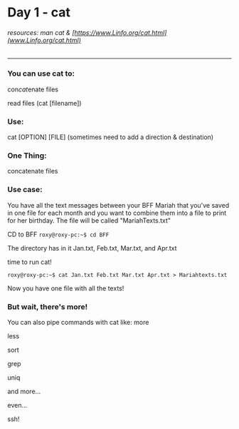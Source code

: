 # Day 1 - cat

###### resources: man cat & [https://www.Linfo.org/cat.html](www.Linfo.org/cat.html)

---
### You can use cat to:
con*cat*enate files

read files (cat [filename])

### Use:
cat [OPTION] [FILE] (sometimes need to add a direction & destination)

### One Thing:
concatenate files

### Use case:
You have all the text messages between your BFF Mariah that you've saved in one file for each month and you want to combine them into a file to print for her birthday.
The file will be called "MariahTexts.txt"

CD to BFF
`roxy@roxy-pc:~$ cd BFF`

The directory has in it Jan.txt, Feb.txt, Mar.txt, and Apr.txt

time to run cat!

`roxy@roxy-pc:~$ cat Jan.txt Feb.txt Mar.txt Apr.txt > Mariahtexts.txt`

Now you have one file with all the texts!

### But wait, there's more!
You can also pipe commands with cat like:
more

less

sort

grep

uniq

and more...

even...

ssh!
